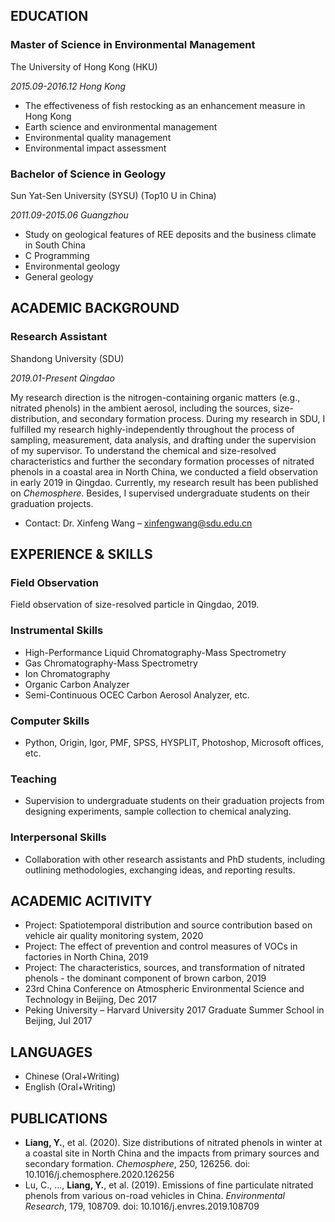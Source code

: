 ## EDUCATION
### Master of Science in Environmental Management
The University of Hong Kong (HKU)

_2015.09-2016.12 Hong Kong_
- The effectiveness of fish restocking as an enhancement measure in Hong Kong
- Earth science and environmental management
- Environmental quality management
- Environmental impact assessment

### Bachelor of Science in Geology
Sun Yat-Sen University (SYSU) (Top10 U in China)

_2011.09-2015.06 Guangzhou_
- Study on geological features of REE deposits and the business climate in South China
- C Programming
- Environmental geology
- General geology

## ACADEMIC BACKGROUND
### Research Assistant
Shandong University (SDU)

_2019.01-Present Qingdao_

My research direction is the nitrogen-containing organic matters (e.g., nitrated phenols) in the ambient aerosol, including the sources, size-distribution, and secondary formation process. During my research in SDU, I fulfilled my research highly-independently throughout the process of sampling, measurement, data analysis, and drafting under the supervision of my supervisor. To understand the chemical and size-resolved characteristics and further the secondary formation processes of nitrated phenols in a coastal area in North China, we conducted a field observation in early 2019 in Qingdao. Currently, my research result has been published on _Chemosphere_. Besides, I supervised undergraduate students on their graduation projects.
- Contact: Dr. Xinfeng Wang – xinfengwang@sdu.edu.cn

## EXPERIENCE & SKILLS
### Field Observation 
Field observation of size-resolved particle in Qingdao, 2019.

### Instrumental Skills
- High-Performance Liquid Chromatography-Mass Spectrometry 
- Gas Chromatography-Mass Spectrometry
- Ion Chromatography
- Organic Carbon Analyzer
- Semi-Continuous OCEC Carbon Aerosol Analyzer, etc.

### Computer Skills
- Python, Origin, Igor, PMF, SPSS, HYSPLIT, Photoshop, Microsoft offices, etc.

### Teaching
- Supervision to undergraduate students on their graduation projects from designing experiments, sample collection to chemical analyzing.

### Interpersonal Skills
- Collaboration with other research assistants and PhD students, including outlining methodologies, exchanging ideas, and reporting results.

## ACADEMIC ACITIVITY
- Project: Spatiotemporal distribution and source contribution based on vehicle air quality monitoring system, 2020
- Project: The effect of prevention and control measures of VOCs in factories in North China, 2019
- Project: The characteristics, sources, and transformation of nitrated phenols - the dominant component of brown carbon, 2019
- 23rd China Conference on Atmospheric Environmental Science and Technology in Beijing, Dec 2017
- Peking University – Harvard University 2017 Graduate Summer School in Beijing, Jul 2017

## LANGUAGES
- Chinese (Oral+Writing)
- English (Oral+Writing)

## PUBLICATIONS
- **Liang, Y.**, et al. (2020). Size distributions of nitrated phenols in winter at a coastal site in North China and the impacts from primary sources and secondary formation. _Chemosphere_, 250, 126256. doi: 10.1016/j.chemosphere.2020.126256
- Lu, C., ..., **Liang, Y.**, et al. (2019). Emissions of fine particulate nitrated phenols from various on-road vehicles in China. _Environmental Research_, 179, 108709. doi: 10.1016/j.envres.2019.108709
